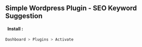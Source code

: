 ## Simple Wordpress Plugin - SEO Keyword Suggestion

#### &nbsp; Install : 

```bash
Dashboard > Plugins > Activate
```
